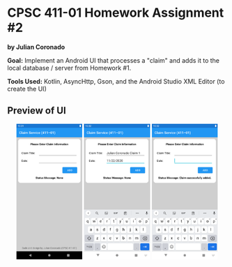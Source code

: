 # CPSC 411-01 Homework Assignment #2
<b> by Julian Coronado </b>

<b>Goal:</b> Implement an Android UI that processes a "claim" and adds it to the local database / server from Homework #1.

<b>Tools Used:</b> Kotlin, AsyncHttp, Gson, and the Android Studio XML Editor (to create the UI)

## Preview of UI
<p align="center">
  <img src="assets/empty_ui.png" width="30%">
  <img src="assets/filled_ui.png" width="30%">
  <img src="assets/processed_ui.png" width="30%">
</p>
